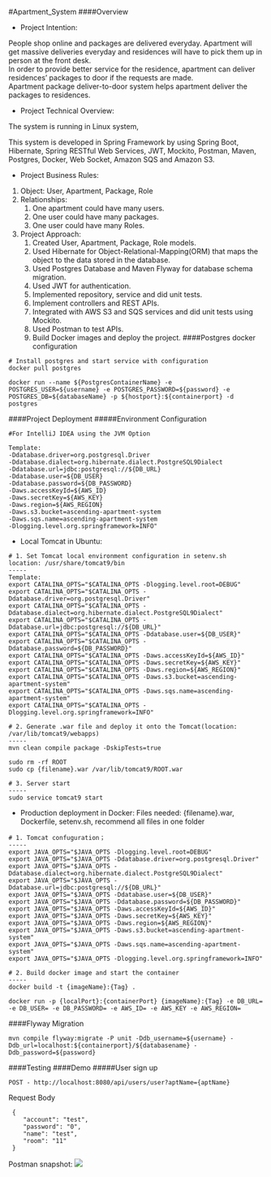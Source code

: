 #Apartment_System
####Overview
* Project Intention:

People shop online and packages are delivered everyday. Apartment will get massive deliveries everyday and residences will have to pick them up in person at the front desk.   
In order to provide better service for the residence, apartment can deliver residences’ packages to door if the requests are made.   
Apartment package deliver-to-door system helps apartment deliver the  packages to residences.
* Project Technical Overview:

The system is running in Linux system, 

This system is developed in Spring Framework by using Spring Boot, Hibernate, Spring RESTful Web Services, JWT, Mockito, Postman, Maven, Postgres, Docker, Web Socket, Amazon SQS and Amazon S3.
* Project Business Rules:

1. Object: User, Apartment, Package, Role
2. Relationships: 
   1. One apartment could have many users.
   1. One user could have many packages.
   1. One user could have many Roles.
3. Project Approach:
   1. Created User, Apartment, Package, Role models.
   1. Used Hibernate for Object-Relational-Mapping(ORM) that maps the object to the data stored in the database.
   1. Used Postgres Database and Maven Flyway for database schema migration.
   1. Used JWT for authentication.
   1. Implemented repository, service and did unit tests.
   1. Implement controllers and REST APIs.
   1. Integrated with AWS S3 and SQS services and did unit tests using Mockito.
   1. Used Postman to test APIs.
   1. Build Docker images and deploy the project.
####Postgres docker configuration
```
# Install postgres and start service with configuration
docker pull postgres

docker run --name ${PostgresContainerName} -e POSTGRES_USER=${username} -e POSTGRES_PASSWORD=${password} -e POSTGRES_DB=${databaseName} -p ${hostport}:${containerport} -d postgres
```
####Project Deployment
#####Environment Configuration
```
#For IntelliJ IDEA using the JVM Option

Template:
-Ddatabase.driver=org.postgresql.Driver
-Ddatabase.dialect=org.hibernate.dialect.PostgreSQL9Dialect
-Ddatabase.url=jdbc:postgresql://${DB_URL}
-Ddatabase.user=${DB_USER}
-Ddatabase.password=${DB_PASSWORD}
-Daws.accessKeyId=${AWS_ID}
-Daws.secretKey=${AWS_KEY}
-Daws.region=${AWS_REGION}
-Daws.s3.bucket=ascending-apartment-system
-Daws.sqs.name=ascending-apartment-system
-Dlogging.level.org.springframework=INFO"
```
* Local Tomcat in Ubuntu:
     
```
# 1. Set Tomcat local environment configuration in setenv.sh
location: /usr/share/tomcat9/bin
-----
Template:
export CATALINA_OPTS="$CATALINA_OPTS -Dlogging.level.root=DEBUG"
export CATALINA_OPTS="$CATALINA_OPTS -Ddatabase.driver=org.postgresql.Driver"
export CATALINA_OPTS="$CATALINA_OPTS -Ddatabase.dialect=org.hibernate.dialect.PostgreSQL9Dialect"
export CATALINA_OPTS="$CATALINA_OPTS -Ddatabase.url=jdbc:postgresql://${DB_URL}"
export CATALINA_OPTS="$CATALINA_OPTS -Ddatabase.user=${DB_USER}"
export CATALINA_OPTS="$CATALINA_OPTS -Ddatabase.password=${DB_PASSWORD}"
export CATALINA_OPTS="$CATALINA_OPTS -Daws.accessKeyId=${AWS_ID}"
export CATALINA_OPTS="$CATALINA_OPTS -Daws.secretKey=${AWS_KEY}"
export CATALINA_OPTS="$CATALINA_OPTS -Daws.region=${AWS_REGION}"
export CATALINA_OPTS="$CATALINA_OPTS -Daws.s3.bucket=ascending-apartment-system"
export CATALINA_OPTS="$CATALINA_OPTS -Daws.sqs.name=ascending-apartment-system"
export CATALINA_OPTS="$CATALINA_OPTS -Dlogging.level.org.springframework=INFO"

# 2. Generate .war file and deploy it onto the Tomcat(location: /var/lib/tomcat9/webapps)
-----
mvn clean compile package -DskipTests=true

sudo rm -rf ROOT
sudo cp {filename}.war /var/lib/tomcat9/ROOT.war

# 3. Server start
-----
sudo service tomcat9 start
```
* Production deployment in Docker: Files needed: {filename}.war, Dockerfile, setenv.sh, recommend all files in one folder
```
# 1. Tomcat confuguration；
-----
export JAVA_OPTS="$JAVA_OPTS -Dlogging.level.root=DEBUG"
export JAVA_OPTS="$JAVA_OPTS -Ddatabase.driver=org.postgresql.Driver"
export JAVA_OPTS="$JAVA_OPTS -Ddatabase.dialect=org.hibernate.dialect.PostgreSQL9Dialect"
export JAVA_OPTS="$JAVA_OPTS -Ddatabase.url=jdbc:postgresql://${DB_URL}"
export JAVA_OPTS="$JAVA_OPTS -Ddatabase.user=${DB_USER}"
export JAVA_OPTS="$JAVA_OPTS -Ddatabase.password=${DB_PASSWORD}"
export JAVA_OPTS="$JAVA_OPTS -Daws.accessKeyId=${AWS_ID}"
export JAVA_OPTS="$JAVA_OPTS -Daws.secretKey=${AWS_KEY}"
export JAVA_OPTS="$JAVA_OPTS -Daws.region=${AWS_REGION}"
export JAVA_OPTS="$JAVA_OPTS -Daws.s3.bucket=ascending-apartment-system"
export JAVA_OPTS="$JAVA_OPTS -Daws.sqs.name=ascending-apartment-system"
export JAVA_OPTS="$JAVA_OPTS -Dlogging.level.org.springframework=INFO"

# 2. Build docker image and start the container
-----
docker build -t {imageName}:{Tag} .

docker run -p {localPort}:{containerPort} {imageName}:{Tag} -e DB_URL= -e DB_USER= -e DB_PASSWORD= -e AWS_ID= -e AWS_KEY -e AWS_REGION=
```
####Flyway Migration
```
mvn compile flyway:migrate -P unit -Ddb_username=${username} -Ddb_url=localhost:${containerport}/${databasename} -Ddb_password=${password} 
```
####Testing
####Demo
#####User sign up
```
POST - http://localhost:8080/api/users/user?aptName={aptName}
```
Request Body
```
 { 
 	"account": "test",
 	"password": "0",
 	"name": "test",
 	"room": "11"
 }
```
Postman snapshot:
![](https://github.com/di1025/NationalResortBooking/blob/master/READMESnapshoot/sign%20up.png?raw=true)



   

